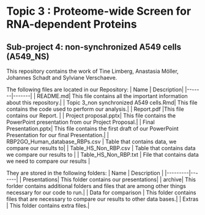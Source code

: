 # Topic 3 : Proteome-wide Screen for RNA-dependent Proteins
## Sub-project 4: non-synchronized A549 cells (A549_NS)  
 This repository contains the work of Tine Limberg, Anastasia Möller, Johannes Schadt and Sylviane Verschaeve.
 
The following files are located in our Repository: 
| Name | Description|
|-------|-------|
| README.md| This file contains all the important information about this repository.|
| Topic 3_non synchronized A549 cells.Rmd| This file contains the code used to perform our analysis.|
| Report.pdf |This file contains our Report. |
| Project proposal.pptx| This file contains the PowerPoint presentation from our Project Proposal.|
| Final Presentation.pptx| This file contains the first draft of our PowerPoint Presentation for our final Presentation.|
| RBP2GO_Human_database_RBPs.csv | Table that contains data, we compare our results to|
| Table_HS_Non_RBP.csv | Table that contains data we compare our results to |
| Table_HS_Non_RBP.txt | File that contains data we need to compare our results |


 They are stored in the following folders:
 | Name    | Description |
|---------|-------|
| Presentations| This folder contains our presentations|
| archive| This forlder contains additional folders and files that are among other things necessary for our code to run.|
| Data for comparison | This folder contains files that are necessary to compare our results to other data bases.|
| Extras | This folder contains extra files.|


